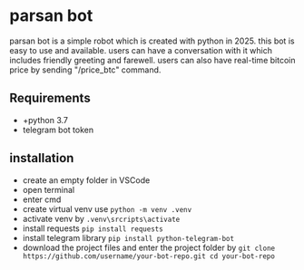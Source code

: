 # parsan bot
parsan bot is a simple robot which is created with python in 2025.
this bot is easy to use and available.
users can have a conversation with it which includes friendly greeting and farewell.
users can also have real-time bitcoin price by sending "/price_btc" command.
## Requirements
- +python 3.7
- telegram bot token
## installation
- create an empty folder in VSCode
- open terminal
- enter cmd
- create virtual venv use `python -m venv .venv`
- activate venv by `.venv\srcripts\activate`
- install requests `pip install requests`
- install telegram library `pip install python-telegram-bot`
- download the project files and enter the project folder by `git clone https://github.com/username/your-bot-repo.git
cd your-bot-repo`

